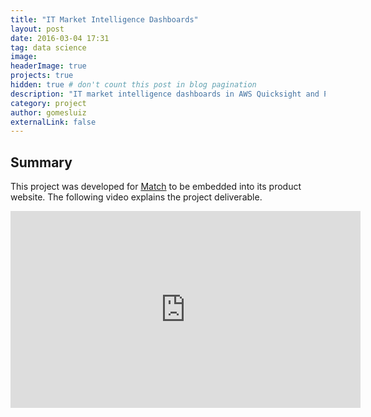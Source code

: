 ```yaml
---
title: "IT Market Intelligence Dashboards"
layout: post
date: 2016-03-04 17:31
tag: data science
image: 
headerImage: true
projects: true
hidden: true # don't count this post in blog pagination
description: "IT market intelligence dashboards in AWS Quicksight and Power BI"
category: project
author: gomesluiz
externalLink: false
---
```


## Summary
This project was developed for [Match<IT>](https://app.matchit.com.br/) to be embedded into its product website. The following video explains the project deliverable. 

<iframe width="560" height="315" src="https://www.youtube.com/embed/SVJaSNIMaOQ" title="IT Market Intelligence Dashboards" frameborder="0" allow="accelerometer; autoplay; clipboard-write; encrypted-media; gyroscope; picture-in-picture; web-share" allowfullscreen></iframe>